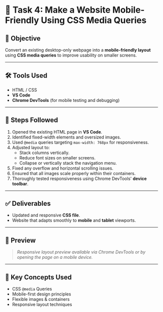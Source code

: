 # 📱 Task 4: Make a Website Mobile-Friendly Using CSS Media Queries

## 🎯 Objective

Convert an existing desktop-only webpage into a **mobile-friendly layout** using **CSS media queries** to improve usability on smaller screens.

---

## 🛠️ Tools Used

- HTML / CSS  
- **VS Code**  
- **Chrome DevTools** (for mobile testing and debugging)

---

## 🚀 Steps Followed

1. Opened the existing HTML page in **VS Code**.
2. Identified fixed-width elements and oversized images.
3. Used `@media` queries targeting `max-width: 768px` for responsiveness.
4. Adjusted layout to:
   - Stack columns vertically.
   - Reduce font sizes on smaller screens.
   - Collapse or vertically stack the navigation menu.
5. Fixed any overflow and horizontal scrolling issues.
6. Ensured that all images scale properly within their containers.
7. Thoroughly tested responsiveness using Chrome DevTools' **device toolbar**.

---

## ✅ Deliverables

- Updated and responsive **CSS file**.
- Website that adapts smoothly to **mobile** and **tablet** viewports.

---

## 📸 Preview

> _Responsive layout preview available via Chrome DevTools or by opening the page on a mobile device._

---

## 📌 Key Concepts Used

- CSS `@media` Queries  
- Mobile-first design principles  
- Flexible images & containers  
- Responsive layout techniques  

